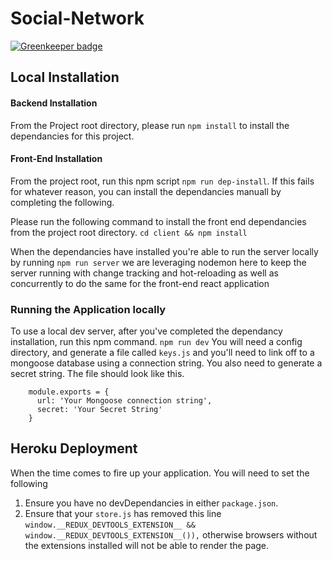 # Social-Network

[![Greenkeeper badge](https://badges.greenkeeper.io/flamebeard/Social-Network.svg)](https://greenkeeper.io/)

## Local Installation

#### Backend Installation
From the Project root directory, please run `npm install` to install the dependancies for this project. 

#### Front-End Installation
From the project root, run this npm script `npm run dep-install`. If this fails for whatever reason, you can install the dependancies manuall by completing the following.

Please run the following command to install the front end dependancies from the project root directory. `````cd client && npm install````` 

When the dependancies have installed you're able to run the server locally by running `````npm run server````` we are leveraging nodemon here to keep the server running with change tracking and hot-reloading as well as concurrently to do the same for the front-end react application

### Running the Application locally
To use a local dev server, after you've completed the dependancy installation, run this npm command. `````npm run dev`````
You will need a config directory, and generate a file called `````keys.js````` and you'll need to link off to a mongoose database using a connection string. You also need to generate a secret string. The file should look like this.

        module.exports = {
          url: 'Your Mongoose connection string',
          secret: 'Your Secret String'
        }

## Heroku Deployment
When the time comes to fire up your application. You will need to set the following

1. Ensure you have no devDependancies in either `package.json`.
2. Ensure that your `store.js` has removed this line `window.__REDUX_DEVTOOLS_EXTENSION__ && window.__REDUX_DEVTOOLS_EXTENSION__()),` otherwise browsers without the extensions installed will not be able to render the page.
